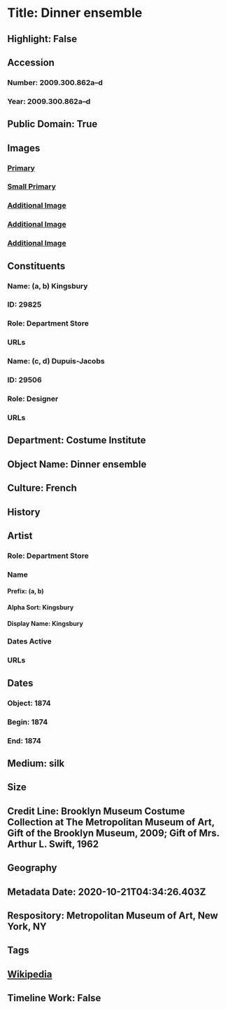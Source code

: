 # Title: Dinner ensemble
## Highlight: False
## Accession
### Number: 2009.300.862a–d
### Year: 2009.300.862a–d
## Public Domain: True
## Images
### [Primary](https://images.metmuseum.org/CRDImages/ci/original/62.174.11a-b_front_CP4.jpg)
### [Small Primary](https://images.metmuseum.org/CRDImages/ci/web-large/62.174.11a-b_front_CP4.jpg)
### [Additional Image](https://images.metmuseum.org/CRDImages/ci/original/62.174.11a-b_side_CP4.jpg)
### [Additional Image](https://images.metmuseum.org/CRDImages/ci/original/62.174.11a-b_back_CP4.jpg)
### [Additional Image](https://images.metmuseum.org/CRDImages/ci/original/62.174.11c-d_CP4.jpg)
## Constituents
### Name: (a, b) Kingsbury
### ID: 29825
### Role: Department Store
### URLs
### Name: (c, d) Dupuis-Jacobs
### ID: 29506
### Role: Designer
### URLs
## Department: Costume Institute
## Object Name: Dinner ensemble
## Culture: French
## History
## Artist
### Role: Department Store
### Name
#### Prefix: (a, b)
#### Alpha Sort: Kingsbury
#### Display Name: Kingsbury
### Dates Active
### URLs
## Dates
### Object: 1874
### Begin: 1874
### End: 1874
## Medium: silk
## Size
## Credit Line: Brooklyn Museum Costume Collection at The Metropolitan Museum of Art, Gift of the Brooklyn Museum, 2009; Gift of Mrs. Arthur L. Swift, 1962
## Geography
## Metadata Date: 2020-10-21T04:34:26.403Z
## Respository: Metropolitan Museum of Art, New York, NY
## Tags
## [Wikipedia](https://www.wikidata.org/wiki/Q100380715)
## Timeline Work: False